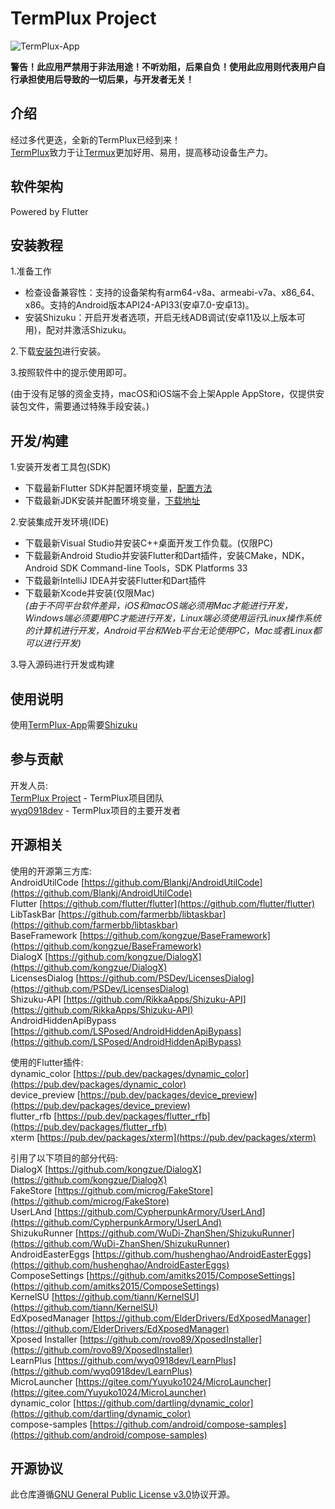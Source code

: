 # TermPlux Project

![TermPlux-App](https://raw.github.com/TermPlux/TermPlux-App/master/cover/termplux.jpg "TermPlux-App")

__警告！此应用严禁用于非法用途！不听劝阻，后果自负！使用此应用则代表用户自行承担使用后导致的一切后果，与开发者无关！__
## 介绍
经过多代更迭，全新的TermPlux已经到来！  
[TermPlux](https://github.com/TermPlux/TermPlux-App)致力于让[Termux](https://github.com/termux/termux-app)更加好用、易用，提高移动设备生产力。

## 软件架构
Powered by Flutter  

## 安装教程
1.准备工作
- 检查设备兼容性：支持的设备架构有arm64-v8a、armeabi-v7a、x86_64、x86。支持的Android版本API24-API33(安卓7.0-安卓13)。  
- 安装Shizuku：开启开发者选项，开启无线ADB调试(安卓11及以上版本可用)，配对并激活Shizuku。  

2.下载[安装包](https://github.com/TermPlux/TermPlux-App/releases)进行安装。  

3.按照软件中的提示使用即可。

(由于没有足够的资金支持，macOS和iOS端不会上架Apple AppStore，仅提供安装包文件，需要通过特殊手段安装。)

## 开发/构建
1.安装开发者工具包(SDK)  
- 下载最新Flutter SDK并配置环境变量，[配置方法](https://flutter.cn/docs/get-started/install)  
- 下载最新JDK安装并配置环境变量，[下载地址](https://www.oracle.com/cn/java/technologies/downloads/)  

2.安装集成开发环境(IDE)  
- 下载最新Visual Studio并安装C++桌面开发工作负载。(仅限PC)  
- 下载最新Android Studio并安装Flutter和Dart插件，安装CMake，NDK，Android SDK Command-line Tools，SDK Platforms 33  
- 下载最新IntelliJ IDEA并安装Flutter和Dart插件  
- 下载最新Xcode并安装(仅限Mac)  
_(由于不同平台软件差异，iOS和macOS端必须用Mac才能进行开发，Windows端必须要用PC才能进行开发，Linux端必须使用运行Linux操作系统的计算机进行开发，Android平台和Web平台无论使用PC，Mac或者Linux都可以进行开发)_  

3.导入源码进行开发或构建

## 使用说明

使用[TermPlux-App](https://github.com/TermPlux/TermPlux-App)需要[Shizuku](https://github.com/RikkaApps/Shizuku)  

## 参与贡献
开发人员:  
[TermPlux Project](https://github.com/TermPlux) - TermPlux项目团队  
[wyq0918dev](https://github.com/wyq0918dev) - TermPlux项目的主要开发者

## 开源相关
使用的开源第三方库:  
AndroidUtilCode [https://github.com/Blankj/AndroidUtilCode](https://github.com/Blankj/AndroidUtilCode)  
Flutter [https://github.com/flutter/flutter](https://github.com/flutter/flutter)  
LibTaskBar [https://github.com/farmerbb/libtaskbar](https://github.com/farmerbb/libtaskbar)  
BaseFramework [https://github.com/kongzue/BaseFramework](https://github.com/kongzue/BaseFramework)  
DialogX [https://github.com/kongzue/DialogX](https://github.com/kongzue/DialogX)  
LicensesDialog [https://github.com/PSDev/LicensesDialog](https://github.com/PSDev/LicensesDialog)  
Shizuku-API [https://github.com/RikkaApps/Shizuku-API](https://github.com/RikkaApps/Shizuku-API)  
AndroidHiddenApiBypass [https://github.com/LSPosed/AndroidHiddenApiBypass](https://github.com/LSPosed/AndroidHiddenApiBypass)  

使用的Flutter插件:  
dynamic_color [https://pub.dev/packages/dynamic_color](https://pub.dev/packages/dynamic_color)  
device_preview [https://pub.dev/packages/device_preview](https://pub.dev/packages/device_preview)  
flutter_rfb [https://pub.dev/packages/flutter_rfb](https://pub.dev/packages/flutter_rfb)  
xterm [https://pub.dev/packages/xterm](https://pub.dev/packages/xterm)  

引用了以下项目的部分代码:  
DialogX [https://github.com/kongzue/DialogX](https://github.com/kongzue/DialogX)  
FakeStore [https://github.com/microg/FakeStore](https://github.com/microg/FakeStore)  
UserLAnd [https://github.com/CypherpunkArmory/UserLAnd](https://github.com/CypherpunkArmory/UserLAnd)  
ShizukuRunner [https://github.com/WuDi-ZhanShen/ShizukuRunner](https://github.com/WuDi-ZhanShen/ShizukuRunner)  
AndroidEasterEggs [https://github.com/hushenghao/AndroidEasterEggs](https://github.com/hushenghao/AndroidEasterEggs)  
ComposeSettings [https://github.com/amitks2015/ComposeSettings](https://github.com/amitks2015/ComposeSettings)  
KernelSU [https://github.com/tiann/KernelSU](https://github.com/tiann/KernelSU)  
EdXposedManager [https://github.com/ElderDrivers/EdXposedManager](https://github.com/ElderDrivers/EdXposedManager)  
Xposed Installer [https://github.com/rovo89/XposedInstaller](https://github.com/rovo89/XposedInstaller)  
LearnPlus [https://github.com/wyq0918dev/LearnPlus](https://github.com/wyq0918dev/LearnPlus)  
MicroLauncher [https://gitee.com/Yuyuko1024/MicroLauncher](https://gitee.com/Yuyuko1024/MicroLauncher)  
dynamic_color [https://github.com/dartling/dynamic_color](https://github.com/dartling/dynamic_color)  
compose-samples [https://github.com/android/compose-samples](https://github.com/android/compose-samples)  

## 开源协议
此仓库遵循[GNU General Public License v3.0](https://github.com/TermPlux/TermPlux-App/blob/master/LICENSE)协议开源。